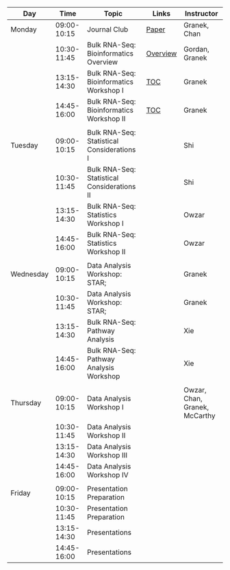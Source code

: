 | Day       |        Time | Topic                                       | Links                                                                    | Instructor                    |
|-----------|-------------|---------------------------------------------|--------------------------------------------------------------------------|-------------------------------|
| Monday    | 09:00-10:15 | Journal Club                                | [Paper](https://pubmed.ncbi.nlm.nih.gov/33597266/)                       | Granek, Chan                  |
|           | 10:30-11:45 | Bulk RNA-Seq: Bioinformatics Overview       | [Overview](../bioinformatics/lecture_slides/bioinformatics_overview.pdf) | Gordan, Granek                |
|           | 13:15-14:30 | Bulk RNA-Seq: Bioinformatics Workshop I     | [TOC](../bioinformatics/2021_bioinf_toc.Rmd)                             | Granek                        |
|           | 14:45-16:00 | Bulk RNA-Seq: Bioinformatics Workshop II    | [TOC](../bioinformatics/2021_bioinf_toc.Rmd)                             | Granek                        |
|           |             |                                             |                                                                          |                               |
| Tuesday   | 09:00-10:15 | Bulk RNA-Seq: Statistical Considerations I  |                                                                          | Shi                           |
|           | 10:30-11:45 | Bulk RNA-Seq: Statistical Considerations II |                                                                          | Shi                           |
|           | 13:15-14:30 | Bulk RNA-Seq: Statistics Workshop I         |                                                                          | Owzar                         |
|           | 14:45-16:00 | Bulk RNA-Seq: Statistics Workshop II        |                                                                          | Owzar                         |
|           |             |                                             |                                                                          |                               |
| Wednesday | 09:00-10:15 | Data Analysis Workshop: STAR;               |                                                                          | Granek                        |
|           | 10:30-11:45 | Data Analysis Workshop: STAR;               |                                                                          | Granek                        |
|           | 13:15-14:30 | Bulk RNA-Seq: Pathway Analysis              |                                                                          | Xie                           |
|           | 14:45-16:00 | Bulk RNA-Seq: Pathway Analysis Workshop     |                                                                          | Xie                           |
|           |             |                                             |                                                                          |                               |
| Thursday  | 09:00-10:15 | Data Analysis Workshop I                    |                                                                          | Owzar, Chan, Granek, McCarthy |
|           | 10:30-11:45 | Data Analysis Workshop II                   |                                                                          |                               |
|           | 13:15-14:30 | Data Analysis Workshop III                  |                                                                          |                               |
|           | 14:45-16:00 | Data Analysis Workshop IV                   |                                                                          |                               |
|           |             |                                             |                                                                          |                               |
| Friday    | 09:00-10:15 | Presentation Preparation                    |                                                                          |                               |
|           | 10:30-11:45 | Presentation Preparation                    |                                                                          |                               |
|           | 13:15-14:30 | Presentations                               |                                                                          |                               |
|           | 14:45-16:00 | Presentations                               |                                                                          |                               |

